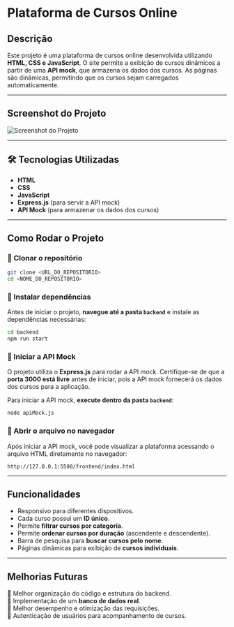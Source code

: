 #  Plataforma de Cursos Online

##  Descrição
Este projeto é uma plataforma de cursos online desenvolvida utilizando **HTML, CSS e JavaScript**. O site permite a exibição de cursos dinâmicos a partir de uma **API mock**, que armazena os dados dos cursos. As páginas são dinâmicas, permitindo que os cursos sejam carregados automaticamente.

---

##  Screenshot do Projeto
![Screenshot do Projeto](../assets/imgReadme.png)

---

## 🛠 Tecnologias Utilizadas
- **HTML**
- **CSS**
- **JavaScript**
- **Express.js** (para servir a API mock)
- **API Mock** (para armazenar os dados dos cursos)

---

##  Como Rodar o Projeto
### 🔹 Clonar o repositório
```sh
git clone <URL_DO_REPOSITORIO>
cd <NOME_DO_REPOSITORIO>
```

### 🔹 Instalar dependências  
Antes de iniciar o projeto, **navegue até a pasta `backend`** e instale as dependências necessárias:
```sh
cd backend
npm run start
```

### 🔹 Iniciar a API Mock  
O projeto utiliza o **Express.js** para rodar a API mock. Certifique-se de que a **porta 3000 está livre** antes de iniciar, pois a API mock fornecerá os dados dos cursos para a aplicação.

Para iniciar a API mock, **execute dentro da pasta `backend`**:
```sh
node apiMock.js
```

### 🔹 Abrir o arquivo no navegador  
Após iniciar a API mock, você pode visualizar a plataforma acessando o arquivo HTML diretamente no navegador:
```
http://127.0.0.1:5500/frontend/index.html
```

---

##  Funcionalidades
- Responsivo para diferentes dispositivos.  
- Cada curso possui um **ID único**.  
- Permite **filtrar cursos por categoria**.  
- Permite **ordenar cursos por duração** (ascendente e descendente).  
- Barra de pesquisa para **buscar cursos pelo nome**.  
- Páginas dinâmicas para exibição de **cursos individuais**.  

---

##  Melhorias Futuras
🔹 Melhor organização do código e estrutura do backend.  
🔹 Implementação de um **banco de dados real**.  
🔹 Melhor desempenho e otimização das requisições.  
🔹 Autenticação de usuários para acompanhamento de cursos.  


